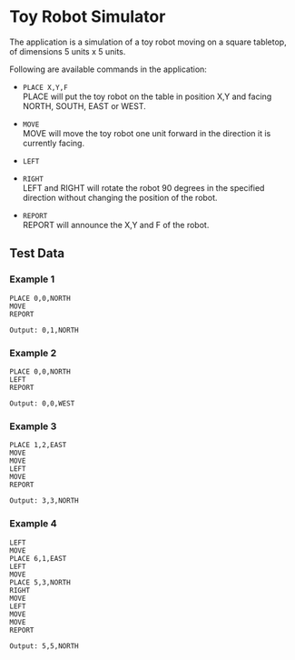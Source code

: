 # Toy Robot Simulator

The application is a simulation of a toy robot moving on a square tabletop, of dimensions 5 units x 5 units.

Following are available commands in the application:

- `PLACE X,Y,F`<br>
  PLACE will put the toy robot on the table in position X,Y and facing NORTH, SOUTH, EAST or WEST.

- `MOVE`<br>
  MOVE will move the toy robot one unit forward in the direction it is currently facing.

- `LEFT`
- `RIGHT`<br>
  LEFT and RIGHT will rotate the robot 90 degrees in the specified direction without
  changing the position of the robot.

- `REPORT`<br>
  REPORT will announce the X,Y and F of the robot.

## Test Data

### Example 1

```
PLACE 0,0,NORTH
MOVE
REPORT
```

`Output: 0,1,NORTH`

### Example 2

```
PLACE 0,0,NORTH
LEFT
REPORT
```

`Output: 0,0,WEST`

### Example 3

```
PLACE 1,2,EAST
MOVE
MOVE
LEFT
MOVE
REPORT
```

`Output: 3,3,NORTH`

### Example 4

```
LEFT
MOVE
PLACE 6,1,EAST
LEFT
MOVE
PLACE 5,3,NORTH
RIGHT
MOVE
LEFT
MOVE
MOVE
REPORT
```

`Output: 5,5,NORTH`
